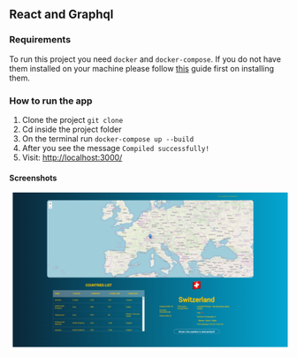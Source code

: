 ## React and Graphql

### Requirements
To run this project you need `docker` and `docker-compose`. If you do not have them installed on your machine please follow [this](./installingDockerAndDockerCompose) guide first on installing them.


### How to run the app

1. Clone the project `git clone`
2. Cd inside the project folder 
3. On the terminal run `docker-compose up --build`
4. After you see the message `Compiled successfully!`
5. Visit: [http://localhost:3000/](http://localhost:3000/)

#### Screenshots

![pic](./screenshot.png)